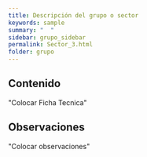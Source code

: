 ```yaml
---
title: Descripción del grupo o sector
keywords: sample
summary: "  "
sidebar: grupo_sidebar
permalink: Sector_3.html
folder: grupo
---
```


## Contenido

"Colocar Ficha Tecnica"

## Observaciones

"Colocar observaciones"


